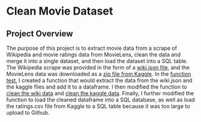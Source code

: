 # Clean Movie Dataset
## Project Overview
The purpose of this project is to extract movie data from a scrape of Wikipedia and movie ratings data from MovieLens, clean the data and merge it into a single dataset, and then load the dataset into a SQL table. The Wikipedia scrape was provided in the form of a [wiki.json file](Resources/wikipedia-movies.json), and the MovieLens data was downloaded as a [zip file from Kaggle](https://www.kaggle.com/account/login?titleType=dataset-downloads&showDatasetDownloadSkip=False&messageId=datasetsWelcome&returnUrl=%2Frounakbanik%2Fthe-movies-dataset%3Fresource%3Ddownload). In the [function test](ETL_function_test.ipynb), I created a function that would extract the data from the wiki.json and the kaggle files and add it to a dataframe. I then modified the function to [clean the wiki data](ETL_clean_wiki_movies.ipynb) and [clean the kaggle data](ETL_clean_kaggle_data.ipynb). Finally, I further modified the function to load the cleaned dataframe into a SQL database, as well as load the ratings.csv file from Kaggle to a SQL table because it was too large to upload to Github.
